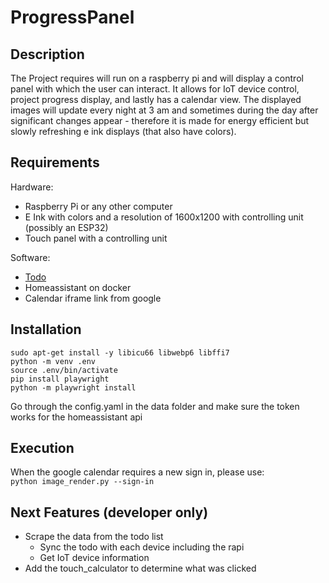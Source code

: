 # ProgressPanel
## Description
The Project requires will run on a raspberry pi and will display a control panel with which the user can interact. It allows for IoT device control, project progress display, and lastly has a calendar view. The displayed images will update every night at 3 am and sometimes during the day after significant changes appear - therefore it is made for energy efficient but slowly refreshing e ink displays (that also have colors).

## Requirements
Hardware:
- Raspberry Pi or any other computer
- E Ink with colors and a resolution of 1600x1200 with controlling unit (possibly an ESP32)
- Touch panel with a controlling unit

Software:
- [Todo](https://github.com/Purpurax/Todo)
- Homeassistant on docker
- Calendar iframe link from google

## Installation
```
sudo apt-get install -y libicu66 libwebp6 libffi7
python -m venv .env
source .env/bin/activate
pip install playwright
python -m playwright install
```
Go through the config.yaml in the data folder and make sure the token works for the homeassistant api

## Execution
When the google calendar requires a new sign in, please use: \
`python image_render.py --sign-in`

## Next Features (developer only)
- Scrape the data from the todo list
    - Sync the todo with each device including the rapi
    - Get IoT device information
- Add the touch_calculator to determine what was clicked
